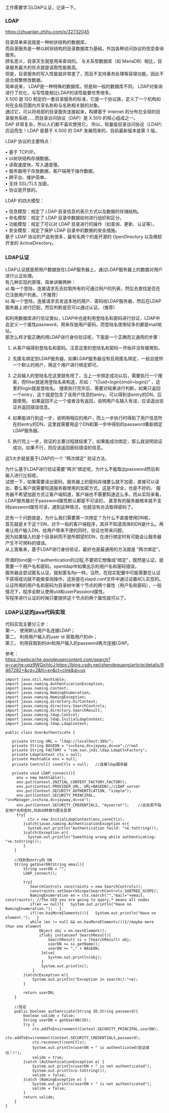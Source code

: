 工作需要学习LDAP认证，记录一下。   

### LDAP
https://zhuanlan.zhihu.com/p/32732045 

目录简单来说就是一种树状结构的数据库。  
而目录服务是一种以树状结构的目录数据库为基础，外加各种访问协议的信息查询服务。  
顾名思义，目录天生就是用来查询的。 
与关系型数据库（如 MariaDB）相比，目录服务最大的优点就是读取性能极高。  
但是，目录服务的写入性能就非常差了，而且不支持事务处理等容错功能，因此不适合频繁修改数据。  
简单说来， LDAP是一种特殊的数据库。但是和一般的数据库不同， LDAP对查询进行了优化，与写性能相比LDAP的读性能要优秀很多。  
X.500 是 ISO 制定的一套目录服务的标准，它是一个协议族，定义了一个机构如何在全局范围内共享名称和与名称相关联的对象。  
通过它，可以将局部的目录服务连接起来，构建基于 Internet 的分布在全球的目录服务系统……而目录访问协议（DAP）是 X.500 的核心组成之一。  
DAP 非常复杂，所以人们都不喜欢使用它。 
所以，轻量级目录访问协议（LDAP）应运而生！LDAP 是基于 X.500 的 DAP 发展而来的，目前最新版本是第 3 版。  

LDAP 协议的主要特点： 

• 基于 TCP/IP。  
• 以树状结构存储数据。  
• 读取速度快，写入速度慢。  
• 服务器用于存放数据，客户端用于操作数据。  
• 跨平台、维护简单。  
• 支持 SSL/TLS 加密。  
• 协议是开放的。  

LDAP 的四大模型：  

• 信息模型：规定了 LDAP 目录信息的表示方式以及数据的存储结构。  
• 命名模型：规定了 LDAP 目录中数据如何进行组织和区分。  
• 功能模型：规定了可以对 LDAP 目录进行的操作（如查询、更新、认证等）。  
• 安全模型：规定了保护 LDAP 目录中的数据的安全措施。  
基于 LDAP 协议的产品有很多，最有名两个的是开源的 OpenDirectory 以及微软开发的 ActiveDirectory。  

### LDAP认证
LDAP认证就是把用户数据放在LDAP服务器上，通过LDAP服务器上的数据对用户进行认证处理。  
有几种实现的原理，简单讲解两种：  
 a).每一个登陆，连接请求先去拉取所有的可通过用户的列表，然后去查找是否在已注册用户列表。（不推荐）   
 b).每一个登陆，连接请求去发送本地的用户、密码给LDAP服务器，然后在LDAP服务器上进行匹配，然后判断是否可以通过认证。（推荐）   
     
和利用数据库进行验证类似，LDAP中也是利用登陆名和密码进行验证，LDAP中会定义一个属性password，用来存放用户密码，而登陆名使用较多的都是mail地址。  
那怎么样才能正确的用LDAP进行身份验证呢，下面是一个正确而又通用的步骤：  
  1. 从客户端得到登陆名和密码。注意这里的登陆名和密码一开始并没有被用到。
  
  2. 先匿名绑定到LDAP服务器，如果LDAP服务器没有启用匿名绑定，一般会提供一个默认的用户，用这个用户进行绑定即可。 
  
  3. 之前输入的登陆名在这里就有用了，当上一步绑定成功以后，需要执行一个搜索，而filter就是用登陆名来构造，形如： "(|(uid=$login)(mail=$login))" ，这里的login就是登陆名。
     搜索执行完毕后，需要对结果进行判断，如果只返回一个entry，这个就是包含了该用户信息的entry，可以得到该entry的DN，后面使用。
     如果返回不止一个或者没有返回，说明用户名输入有误，应该退出验证并返回错误信息。
     
  4. 如果能进行到这一步，说明用相应的用户，而上一步执行时得到了用户信息所在的entry的DN，这里就需要用这个DN和第一步中得到的password重新绑定LDAP服务器。 
  
  5. 执行完上一步，验证的主要过程就结束了，如果能成功绑定，那么就说明验证成功，如果不行，则应该返回密码错误的信息。 
  
       
   这5大步就是基于LDAP的一个 “两次绑定” 验证方法，
       
  为什么基于LDAP进行验证需要“两次”绑定呢，为什么不能取出password然后和输入进行比较呢，    
  试想一下，如果需要读出密码，服务器上的密码存储要么就不加密，直接可以读出，要么客户就需要知道服务器使用的加密方式，这是不安全，也是不好的，
  服务器不希望加密方式让客户端知道，客户端也不需要知道这么多。而从实际来看，LDAP服务器对于password属性默认都是不可读的，
  甚至有的服务器根本就不支持password属性可读，遇到这种情况，也就没有办法取得密码了。  
        
 还有一个问题就是，为什么我们需要第一次绑定？为什么不直接使用DN呢，  
  首先就是关于这个DN，对于一般的客户端程序，其并不知道具体的DN是什么。再者让用户输入DN，给用户带来不便的同时，验证也带来问题，  
  因为如果输入的是个目录树而不是所期望的DN，在进行绑定时有可能会让服务器产生不可预料的错误。  
  从上面看来，基于LDAP进行身份验证，最好也是最通用的方法就是 “两次绑定”。  
       
所谓的bind是一个authentication的过程,不要把它想像成“绑定”，既然是认证，就需要一个用户名和密码，openldap中如果出示的用户名和密码错误，  
服务器会尝试匿名认证，就和匿名ftp一样。当然，在现实配置中可能需要在认证不获得成功就不能做查询操作，这些是在slapd.conf文件中通过设置ACL实现的。  
认证所用的用户名和密码为目录树中某个节点的两个属性（用户名和密码），一般情况下，程序会默认使用uid和userPassword属性。  
写程序进行认证的时候只要提供这个节点的两个属性就可以了。  

### LDAP认证的java代码实现  
代码实现主要分三步：  
第一，	使用默认用户名连接LDAP；  
第二，	利用用户输入的user id 获取用户的dn；  
第三，	利用获取到的dn和用户输入的password再次连接LDAP。

参考：  
https://webcache.googleusercontent.com/search?q=cache:upz9WQxjhlcJ:https://blog.csdn.net/shendeguang/article/details/8467282+&cd=2&hl=en&ct=clnk&gl=us

~~~
import java.util.Hashtable;    
import javax.naming.AuthenticationException;  
import javax.naming.Context;  
import javax.naming.NamingEnumeration;  
import javax.naming.NamingException;  
import javax.naming.directory.DirContext;  
import javax.naming.directory.SearchControls;  
import javax.naming.directory.SearchResult;  
import javax.naming.ldap.Control;  
import javax.naming.ldap.InitialLdapContext;  
import javax.naming.ldap.LdapContext;    

public class UserAuthenticate {

   private String URL = "ldap://localhost:389/";
   private String BASEDN = "c=china,dc=jayway,dc=se";//root
   private String FACTORY = "com.sun.jndi.ldap.LdapCtxFactory";
   private LdapContext ctx = null;
   private Hashtable env = null;
   private Control[] connCtls = null;   //连接ldap服务器
   
   private void LDAP_connect(){
     env = new Hashtable();
	 env.put(Context.INITIAL_CONTEXT_FACTORY,FACTORY);
	 env.put(Context.PROVIDER_URL, URL+BASEDN);//LDAP server
	 env.put(Context.SECURITY_AUTHENTICATION, "simple");
	 env.put(Context.SECURITY_PRINCIPAL, "cn=Manager,c=china,dc=jayway,dc=se");
	 env.put(Context.SECURITY_CREDENTIALS, "mysecret");    //此处若不指定用户名和密码,则自动转换为匿名登录
     try{
    	  ctx = new InitialLdapContext(env,connCtls);
		}catch(javax.naming.AuthenticationException e){
		  System.out.println("Authentication faild: "+e.toString());
		}catch(Exception e){
		  System.out.println("Something wrong while authenticating: "+e.toString());
		}
	}
	
	//找到到entry的 DN
	String getUserDN(String email){
    	String userDN = "";
		LDAP_connect();
		
		try{
		   SearchControls constraints = new SearchControls();
		   constraints.setSearchScope(SearchControls.SUBTREE_SCOPE);
		   NamingEnumeration en = ctx.search("","mail="+email, constraints); //The UID you are going to query,* means all nodes
		   if(en == null){   System.out.println("Have no NamingEnumeration.");   }
		   if(!en.hasMoreElements()){   System.out.println("Have no element.");   }
		   while (en != null && en.hasMoreElements()){//maybe more than one element
		       Object obj = en.nextElement();
			   if(obj instanceof SearchResult){
			       SearchResult si = (SearchResult) obj;
				   userDN += si.getName();
				   userDN += "," + BASEDN;
				}else{
  				   System.out.println(obj);
				}
				System.out.println();
			}
		}catch(Exception e){
 		    System.out.println("Exception in search():"+e);
		}

		return userDN;
	} 

    //验证
	public boolean authenricate(String ID,String password){
  	    boolean valide = false;
		String userDN = getUserDN(ID);
		try {
		    ctx.addToEnvironment(Context.SECURITY_PRINCIPAL,userDN);
			ctx.addToEnvironment(Context.SECURITY_CREDENTIALS,password);
			ctx.reconnect(connCtls);
			System.out.println(userDN + " is authenticated(验证成功！)");
			valide = true;
		}catch (AuthenticationException e) {
		    System.out.println(userDN + " is not authenticated");
			System.out.println(e.toString());
			valide = false;
		}catch (NamingException e) {
		    System.out.println(userDN + " is not authenticated");
			valide = false;
		}
		return valide;
	} 
}

~~~
